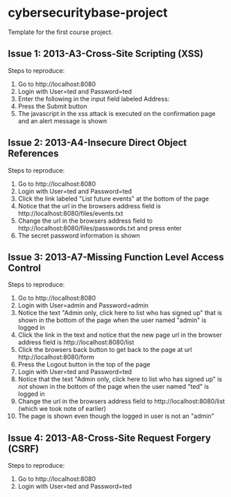# cybersecuritybase-project
Template for the first course project.
## Issue 1: 2013-A3-Cross-Site Scripting (XSS)
Steps to reproduce:
1. Go to http://localhost:8080
2. Login with User=ted and Password=ted
3. Enter the following in the input field labeled Address: <script>alert('XSS vulnerability!')</script>
4. Press the Submit button
5. The javascript in the xss attack is executed on the confirmation page and an alert message is shown

## Issue 2: 2013-A4-Insecure Direct Object References
Steps to reproduce:
1. Go to http://localhost:8080
2. Login with User=ted and Password=ted
3. Click the link labeled "List future events" at the bottom of the page
4. Notice that the url in the browsers address field is http://localhost:8080/files/events.txt
5. Change the url in the browsers address field to http://localhost:8080/files/passwords.txt and press enter
6. The secret password information is shown

## Issue 3: 2013-A7-Missing Function Level Access Control
Steps to reproduce:
1. Go to http://localhost:8080
2. Login with User=admin and Password=admin
3. Notice the text "Admin only, click here to list who has signed up" that is shown in the bottom of the page when the user named "admin" is logged in
4. Click the link in the text and notice that the new page url in the browser address field is http://localhost:8080/list
5. Click the browsers back button to get back to the page at url http://localhost:8080/form
6. Press the Logout button in the top of the page
7. Login with User=ted and Password=ted
8. Notice that the text "Admin only, click here to list who has signed up" is _not_ shown in the bottom of the page when the user named "ted" is logged in
9. Change the url in the browsers address field to http://localhost:8080/list (which we took note of earlier)
10. The page is shown even though the logged in user is not an "admin"

## Issue 4: 2013-A8-Cross-Site Request Forgery (CSRF)
Steps to reproduce:
1. Go to http://localhost:8080
2. Login with User=ted and Password=ted

